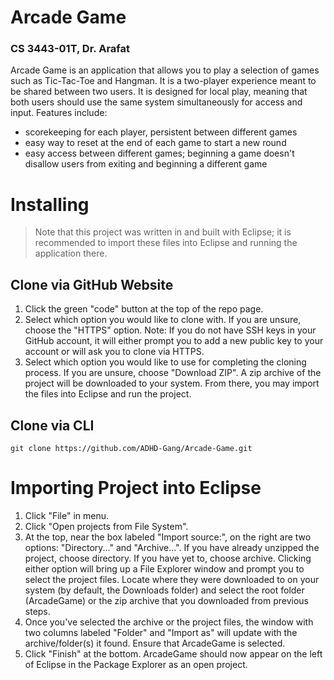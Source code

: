 # Arcade Game
### CS 3443-01T, Dr. Arafat
Arcade Game is an application that allows you to play a selection of games such as Tic-Tac-Toe and Hangman. It is a two-player experience meant to be shared between two users. It is designed for local play, meaning that both users should use the same system simultaneously for access and input. Features include:
- scorekeeping for each player, persistent between different games
- easy way to reset at the end of each game to start a new round
- easy access between different games; beginning a game doesn't disallow users from exiting and beginning a different game
# Installing
> Note that this project was written in and built with Eclipse; it is recommended to import these files into Eclipse and running the application there.
## Clone via GitHub Website
1. Click the green "code" button at the top of the repo page.
2. Select which option you would like to clone with. If you are unsure, choose the "HTTPS" option. Note: If you do not have SSH keys in your GitHub account, it will either prompt you to add a new public key to your account or will ask you to clone via HTTPS.
3. Select which option you would like to use for completing the cloning process. If you are unsure, choose "Download ZIP". A zip archive of the project will be downloaded to your system. From there, you may import the files into Eclipse and run the project.
## Clone via CLI
`git clone https://github.com/ADHD-Gang/Arcade-Game.git`
# Importing Project into Eclipse
1. Click "File" in menu.
2. Click "Open projects from File System".
3. At the top, near the box labeled "Import source:", on the right are two options: "Directory..." and "Archive...". If you have already unzipped the project, choose directory. If you have yet to, choose archive. Clicking either option will bring up a File Explorer window and prompt you to select the project files. Locate where they were downloaded to on your system (by default, the Downloads folder) and select the root folder (ArcadeGame) or the zip archive that you downloaded from previous steps.
4. Once you've selected the archive or the project files, the window with two columns labeled "Folder" and "Import as" will update with the archive/folder(s) it found. Ensure that ArcadeGame is selected. 
5. Click "Finish" at the bottom. ArcadeGame should now appear on the left of Eclipse in the Package Explorer as an open project.
